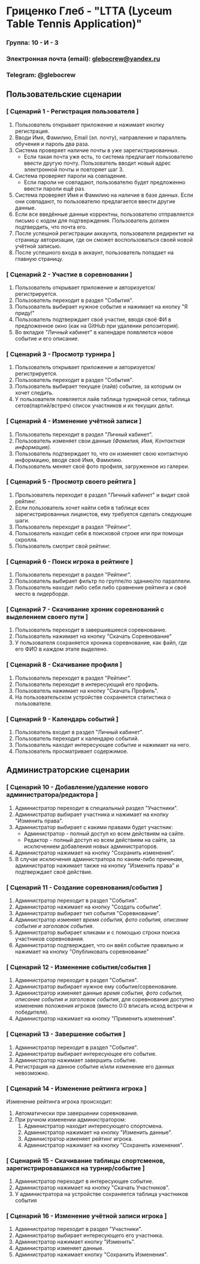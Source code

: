 # Гриценко Глеб - "LTTA (Lyceum Table Tennis Application)"
### Группа: 10 - И - 3
### Электронная почта (email): glebocrew@yandex.ru
### Telegram: @glebocrew

## Пользовательские сценарии

### [ Сценарий 1 - Регистрация пользователя ]
1. Пользователь открывает приложение и нажимает кнопку регистрация.
2. Вводи Имя, Фамилию, Email (эл. почту), направление и параллель обучения и пароль два раза.
3. Система проверяет наличие почты в уже зарегистрированных.
    - Если такая почта уже есть, то система предлагает пользователю ввести другую почту. Пользователь вводит новый адрес электронной почты и повторяет шаг 3.
4. Система проверяет пароли на совпадение.
    - Если пароли не совпадают, пользователю будет предложенно ввести пароли ещё раз.
5. Система проверяет Имя и Фамилию на наличие в базе данных. Если они совпадают, то пользователю предлагается ввести другие данные.
6. Если все введённые данные корректны, пользователю отправляется письмо с кодом для подтверждения. Пользователь должен подтвердить, что почта его.
7. После успешной регистрации аккаунта, пользователя редиректит на страницу авторизации, где он сможет воспользоваться своей новой учётной записью.
8. После успешного входа в аккаунт, пользователь попадает на главную страницу.

### [ Сценарий 2 - Участие в соревновании ]
1. Пользователь открывает приложение и авторизуется/регистрируется.
2. Пользователь переходит в раздел "События".
3. Пользователь выбирает нужное событие и нажимает на кнопку "Я приду!"
4. Пользователь подтверждает своё участие, вводя своё ФИ в предложенное окно (как на GitHub при удалении репозитория).
5. Во вкладке "Личный кабинет" в календаре появляется новое событие и его описание.

### [ Сценарий 3 - Просмотр турнира ]
1. Пользователь открывает приложение и авторизуется/регистрируется.
2. Пользователь переходит в раздел "События".
3. Пользователь выбирает текущее (лайв) событие, за которым он хочет следить.
4. У пользователя появляется лайв таблица турнирной сетки, таблица сетов(партий/встреч) список участников и их текущих дельт.

### [ Сценарий 4 - Изменение учётной записи ]
1. Пользователь переходит в раздел "Личный кабинет".
2. Пользователь изменяет свои данные *(Фамилия, Имя, Контактная информация)*.
3. Пользователь подтверждает то, что он изменяет свою контактную информацию, вводя своё Имя, Фамилию. 
4. Пользователь меняет своё фото профиля, загруженное из галереи.

### [ Сценарий 5 - Просмотр своего рейтига ]
1. Прользователь переходит в раздел "Личный кабинет" и видит свой рейтинг.
2. Если пользователь хочет найти себя в таблице всех зарегистрированных лицеистов, ему требуется сделать следующие шаги.
3. Пользователь переходит в раздел "Рейтинг".
4. Пользователь находит себя в поисковой строке или при помощи скролла.
5. Пользователь смотрит свой рейтинг.

### [ Сценарий 6 - Поиск игрока в рейтинге ]
1. Пользователь переходит в раздел "Рейтинг".
2. Пользователь выбирает фильтр по группе/по зданию/по параллели.
3. Пользователь находит либо себя либо сравнение рейтинга и своё место в лидерборде.

### [ Сценарий 7 - Скачивание хроник соревнований с выделением своего пути ]
1. Пользователь переходит в завершившееся соревнование.
2. Пользователь нажимает на кнопку "Скачать Соревнование"
3. У пользователя сохраняется хроника соревнование, как файл, где его ФИО в каждом этапе выделено.

### [ Сценарий 8 - Скачивание профиля ]
1. Пользователь переходет в раздел "Рейтинг".
2. Пользователь переходит в интересующий его профиль.
3. Пользователь нажимает на кнопку "Скачать Профиль".
4. На пользовательском устройстве сохраняется статистика о пользователе.

### [ Сценарий 9 - Календарь событий ]
1. Пользователь входит в раздел "Личный кабинет".
2. Пользователь переходит к календарю событий.
3. Пользователь находит интересующее событие и нажимает на него.
4. Пользователь просматривает содержимое.

## Администраторские сценарии
### [ Сценарий 10 - Добавление/удаление нового администратора/редактора ]
1. Администратор переходит в специальный раздел "Участники".
2. Администратор выбирает участника и нажимает на кнопку "Изменить права".
3. Администратор выбирает с какими правами будет участник:
    - Администратор - полный доступ ко всем действиям на сайте.
    - Редактор - полный доступ ко всем действиям на сайте, за исключением добавления новых администраторов.
4. Администратор нажимает на кнопку "Сохранить изменения".
5. В случае исключения администратора по каким-либо причинам, администратор нажимает также на кнопку "Изменить права" и подтверждает своё действие.

### [ Сценарий 11 - Создание соревнования/события ]
1. Администратор переходит в раздел "События".
2. Администратор нажимает на кнопку "Создать событие".
3. Администратор выбирает тип события "Соревнование".
4. Администратор изменяет *время события, фото события, описание события и заголовок события*. 
5. Администратор выбирает кликами и с помощью строки поиска участников соревнования.
6. Администратор подтверждает, что он ввёл событие правильно и нажимает на кнопку "Опубликовать соревнование"

### [ Сценарий 12 - Изменение события/события ]
1. Администратор переходит в раздел "События".
2. Администратор выбирает нужное ему событие/сорвенование.
3. Администратор изменяет данные *время события, фото события, описание события и заголовок события*, для соревнования доступно изменение положения игроков (вместо 0:0 вписать исход встречи и победителя).
4. Администратор нажимает на кнопку "Применить изменения".

### [ Сценарий 13 - Завершение события ]
1. Администратор переходит в раздел "События".
2. Администратор выбирает интересующее его событие.
3. Администратор нажимает завершить событие.
4. Регистрация на данное событие и/или изменение его данных невозможно.

### [ Сценарий 14 - Изменение рейтинга игрока ]
Изменение рейтинга игрока происходит: <br>
1. Автоматически при завершении соревнования.
2. При ручном изменении администратором:
    1. Администратор находит интересующего спортсмена.
    2. Администратор нажимает на кнопку "Изменить данные".
    3. Администратор изменяет рейтинг игрока.
    4. Администратор нажимает на кнопку "Сохранить изменения".

### [ Сценарий 15 - Скачивание таблицы спортсменов, зарегистрировавшихся на турнир/событие ]
1. Администратор переходит в интересующее событие.
2. Администратор нажимает на кнопку "Скачать Участников".
3. У администратора на устройстве сохраняется таблица участников события

### [ Сценарий 16 - Изменение учётной записи игрока ]
1. Администратор переходит в раздел "Участники".
2. Администратор выбирает интересующего его участника.
3. Администратор нажимает кнопку "Изменить".
4. Администратор изменяет данные.
5. Администратор нажимает кнопку "Сохранить Изменения".